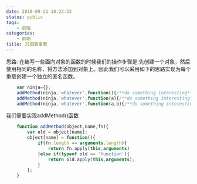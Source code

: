 ```yaml
---
date: 2018-09-21 10:22:15
status: public
tags: 
    - 前端
categories:
    - 前端
title: JS函数重载
---
```


思路:
    在编写一些面向对象的函数的时候我们的操作步骤是:先创建一个对象，然后使用相同的名称，将方法添加到对象上。因此我们可以采用如下的思路实现为每个重载创建一个独立的匿名函数。

```js
    var ninja={};
    addMethod(ninja,'whatever',function(){/**do something interesting**/});
    addMethod(ninja,'whatever',function(a){/**do something interesting**/});
    addMethod(ninja,'whatever',function(a,b){/**do something interesting**/});
```

我们需要实现addMethod()函数
```js
    function addMethod(object,name,fn){
        var old = object[name];
        object[name] = function(){
            if(fn.length == arguments.length){
                return fn.apply(this,arguments)
            }else if(typeof old == 'function'){
                return old.apply(this,arguments);
            }
        };
    }
```